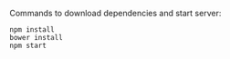 
Commands to download dependencies and start server:

    npm install
    bower install
    npm start
